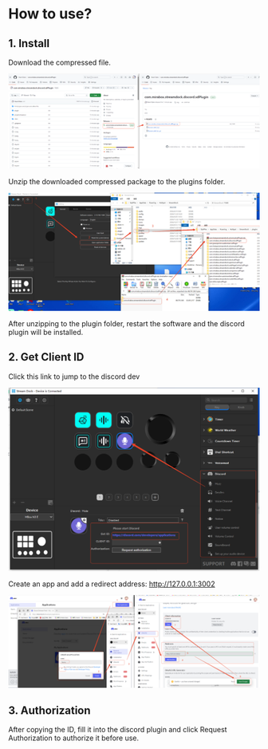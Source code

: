 # How to use?

## 1. Install

Download the compressed file.

<img src="./1.png">

Unzip the downloaded compressed package to the plugins folder.

<img src="./2.png">

After unzipping to the plugin folder, restart the software and the discord plugin will be installed.

## 2. Get Client ID

Click this link to jump to the discord dev

<img src="./3.png">

Create an app and add a redirect address: http://127.0.0.1:3002

<img src="./4.png">

## 3. Authorization

After copying the ID, fill it into the discord plugin and click Request Authorization to authorize it before use.